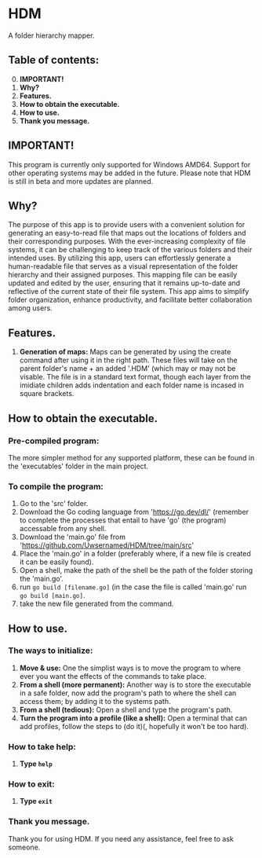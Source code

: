 # HDM
A folder hierarchy mapper.

## Table of contents:
0. **IMPORTANT!**
1. **Why?**
2. **Features.**
3. **How to obtain the executable.**
4. **How to use.**
5. **Thank you message.**

## IMPORTANT!
This program is currently only supported for Windows AMD64. Support for other operating systems may be added in the future. Please note that HDM is still in beta and more updates are planned.

## Why?
The purpose of this app is to provide users with a convenient solution for generating an easy-to-read file that maps out the locations of folders and their corresponding purposes. With the ever-increasing complexity of file systems, it can be challenging to keep track of the various folders and their intended uses. By utilizing this app, users can effortlessly generate a human-readable file that serves as a visual representation of the folder hierarchy and their assigned purposes. This mapping file can be easily updated and edited by the user, ensuring that it remains up-to-date and reflective of the current state of their file system. This app aims to simplify folder organization, enhance productivity, and facilitate better collaboration among users.

## Features.
1. **Generation of maps:** Maps can be generated by using the create command after using it in the right path. These files will take on the parent folder's name + an added '.HDM' (which may or may not be visable. The file is in a standard text format, though each layer from the imidiate children adds indentation and each folder name is incased in square brackets.

## How to obtain the executable.
### Pre-compiled program:
The more simpler method for any supported platform, these can be found in the 'executables' folder in the main project.
### To compile the program:
1. Go to the 'src' folder.
2. Download the Go coding language from 'https://go.dev/dl/' (remember to complete the processes that entail to have 'go' (the program) accessable from any shell. 
3. Download the 'main.go' file from 'https://github.com/Uwsernamed/HDM/tree/main/src'
4. Place the 'main.go' in a folder (preferably where, if a new file is created it can be easily found).
5. Open a shell, make the path of the shell be the path of the folder storing the 'main.go'.
6. run `go build [filename.go]` (in the case the file is called 'main.go' run `go build [main.go]`.
7. take the new file generated from the command.

## How to use.
### The ways to initialize:
1. **Move & use:** One the simplist ways is to move the program to where ever you want the effects of the commands to take place.
2. **From a shell (more permanent):** Another way is to store the executable in a safe folder, now add the program's path to where the shell can access them; by adding it to the systems path.
3. **From a shell (tedious):** Open a shell and type the program's path.
4. **Turn the program into a profile (like a shell):** Open a terminal that can add profiles, follow the steps to (do it)(, hopefully it won't be too hard).

### How to take help:
1. **Type `help`**

### How to exit:
1. **Type `exit`**

### Thank you message.
Thank you for using HDM. If you need any assistance, feel free to ask someone.
